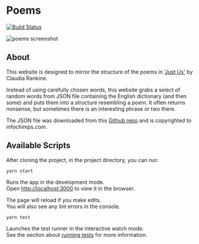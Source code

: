 # Poems
[![Build Status](https://travis-ci.com/samcolson4/poems.svg?branch=main)](https://travis-ci.com/samcolson4/poems)

![poems screenshot](https://i.imgur.com/LhbNoqq.png)

## About
This website is designed to mirror the structure of the poems in ['Just Us'](https://www.penguin.co.uk/books/319/319488/just-us/9780241467107.html) by Claudia Rankine. 

Instead of using carefully chosen words, this website grabs a select of random words from  JSON file containing the English dictionary (and then some) and puts them into a structure resembling a poem. It often returns nonsense, but sometimes there is an interesting phrase or two there.

The JSON file was downloaded from this [Github repo](https://github.com/dwyl/english-words) and is copyrighted to infochimps.com.

## Available Scripts

After cloning the project, in the project directory, you can run:

`yarn start`

Runs the app in the development mode.\
Open [http://localhost:3000](http://localhost:3000) to view it in the browser.

The page will reload if you make edits.\
You will also see any lint errors in the console.

`yarn test`

Launches the test runner in the interactive watch mode.\
See the section about [running tests](https://facebook.github.io/create-react-app/docs/running-tests) for more information.

